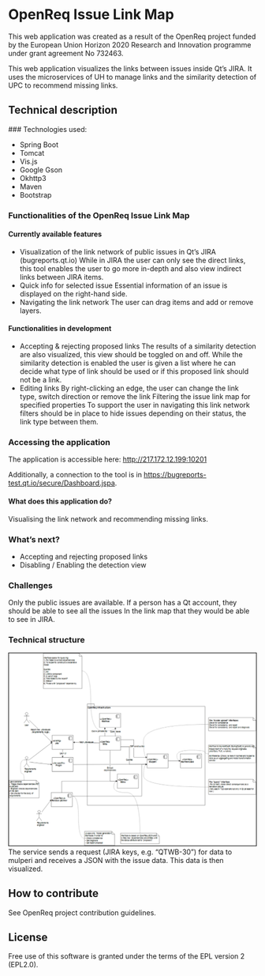 # OpenReq Issue Link Map

This web application was created as a result of the OpenReq project funded by the European Union Horizon 2020 Research and Innovation programme under grant agreement No 732463.

This web application visualizes the links between issues inside Qt’s JIRA. It uses the microservices of UH to manage links and the similarity detection of UPC to recommend missing links.

## Technical description
### Technologies used:
- Spring Boot
- Tomcat
- Vis.js
- Google Gson
- Okhttp3 
- Maven
- Bootstrap

### Functionalities of the OpenReq Issue Link Map
#### Currently available features
- Visualization of the link network of public issues in Qt’s JIRA (bugreports.qt.io)
While in JIRA the user can only see the direct links, this tool enables the user to go more in-depth and also view indirect links between JIRA items.
- Quick info for selected issue
Essential information of an issue is displayed on the right-hand side.
- Navigating the link network
The user can drag items and add or remove layers.

#### Functionalities in development
- Accepting & rejecting proposed links
The results of a similarity detection are also visualized, this view should be toggled on and off. While the similarity detection is enabled the user is given a list where he can decide what type of link should be used or if this proposed link should not be a link.
- Editing links
By right-clicking an edge, the user can change the link type, switch direction or remove the link
Filtering the issue link map for specified properties
To support the user in navigating this link network filters should be in place to hide issues depending on their status, the link type between them.

### Accessing the application
The application is accessible here: http://217.172.12.199:10201

Additionally, a connection to the tool is in https://bugreports-test.qt.io/secure/Dashboard.jspa.

#### What does this application do?
Visualising the link network and recommending missing links.

### What’s next?
- Accepting and rejecting proposed links
- Disabling / Enabling the detection view 

### Challenges
Only the public issues are available. If a person has a Qt account, they should be able to see all the issues In the link map that they would be able to see in JIRA.

### Technical structure
![techstructure](https://github.com/OpenReqEU/qthulhu/blob/master/TechnicalStructure.png)
The service sends a request (JIRA keys, e.g. “QTWB-30”) for data to mulperi and receives a JSON with the issue data. This data is then visualized.

## How to contribute
See OpenReq project contribution guidelines.

## License
Free use of this software is granted under the terms of the EPL version 2 (EPL2.0).
